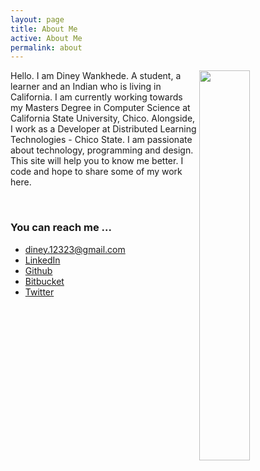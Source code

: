 ```yaml
---
layout: page
title: About Me
active: About Me
permalink: about
---
```


<img src="{{ site.url }}/About/ImageDP.jpg" width="40%" align="right">

Hello. I am Diney Wankhede. A student, a learner and an Indian who is living in California. I am currently working towards my Masters Degree in Computer Science at California State University, Chico.
Alongside, I work as a Developer at Distributed Learning Technologies - Chico State. 
I am passionate about technology, programming and design. This site will help you to know me better. I code and hope to share some of my work here.



&nbsp;&nbsp;&nbsp;&nbsp;&nbsp;
&nbsp;&nbsp;&nbsp;&nbsp;&nbsp;
&nbsp;&nbsp;&nbsp;&nbsp;&nbsp;





### You can reach me ...

- diney.12323@gmail.com
- [LinkedIn](https://www.linkedin.com/in/diney-wankhede-3b271227)
- [Github](https://github.com/dineyw23)
- [Bitbucket](https://bitbucket.com/dineyw23)
- [Twitter](https://twitter.com/diney12323)
